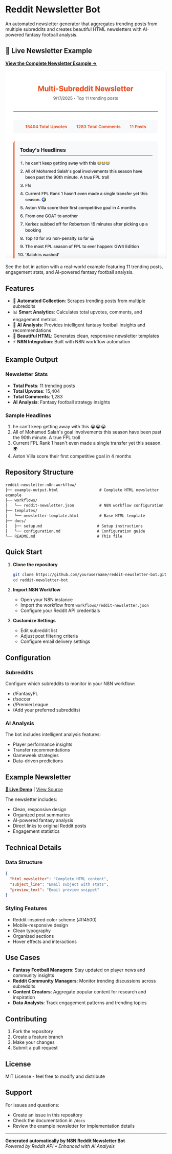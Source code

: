 # Reddit Newsletter Bot

An automated newsletter generator that aggregates trending posts from multiple subreddits and creates beautiful HTML newsletters with AI-powered fantasy football analysis.

## 📧 Live Newsletter Example

**[View the Complete Newsletter Example →](https://raym26.github.io/reddit-newsletter-n8n-workflow/example-output.html)**

![Newsletter Preview](newsletter-screenshot.png)

See the bot in action with a real-world example featuring 11 trending posts, engagement stats, and AI-powered fantasy football analysis.

## Features

- 🤖 **Automated Collection**: Scrapes trending posts from multiple subreddits
- 📊 **Smart Analytics**: Calculates total upvotes, comments, and engagement metrics
- 🧠 **AI Analysis**: Provides intelligent fantasy football insights and recommendations
- 📧 **Beautiful HTML**: Generates clean, responsive newsletter templates
- ⚡ **N8N Integration**: Built with N8N workflow automation

## Example Output

### Newsletter Stats
- **Total Posts**: 11 trending posts
- **Total Upvotes**: 15,404
- **Total Comments**: 1,283
- **AI Analysis**: Fantasy football strategy insights

### Sample Headlines
1. he can't keep getting away with this 😭😭😭
2. All of Mohamed Salah's goal involvements this season have been past the 90th minute. A true FPL troll
3. Current FPL Rank 1 hasn't even made a single transfer yet this season. 🌍
4. Aston Villa score their first competitive goal in 4 months

## Repository Structure

```
reddit-newsletter-n8n-workflow/
├── example-output.html                  # Complete HTML newsletter example
├── workflows/
│   └── reddit-newsletter.json           # N8N workflow configuration
├── templates/
│   └── newsletter-template.html         # Base HTML template
├── docs/
│   ├── setup.md                        # Setup instructions
│   └── configuration.md                # Configuration guide
└── README.md                           # This file
```

## Quick Start

1. **Clone the repository**
   ```bash
   git clone https://github.com/yourusername/reddit-newsletter-bot.git
   cd reddit-newsletter-bot
   ```

2. **Import N8N Workflow**
   - Open your N8N instance
   - Import the workflow from `workflows/reddit-newsletter.json`
   - Configure your Reddit API credentials

3. **Customize Settings**
   - Edit subreddit list
   - Adjust post filtering criteria
   - Configure email delivery settings

## Configuration

### Subreddits
Configure which subreddits to monitor in your N8N workflow:
- r/FantasyPL
- r/soccer
- r/PremierLeague
- (Add your preferred subreddits)

### AI Analysis
The bot includes intelligent analysis features:
- Player performance insights
- Transfer recommendations
- Gameweek strategies
- Data-driven predictions

## Example Newsletter

**[🔗 Live Demo](https://raym26.github.io/reddit-newsletter-n8n-workflow/example-output.html)** | [View Source](example-output.html)

The newsletter includes:
- Clean, responsive design
- Organized post summaries
- AI-powered fantasy analysis
- Direct links to original Reddit posts
- Engagement statistics

## Technical Details

### Data Structure
```json
{
  "html_newsletter": "Complete HTML content",
  "subject_line": "Email subject with stats",
  "preview_text": "Email preview snippet"
}
```

### Styling Features
- Reddit-inspired color scheme (#ff4500)
- Mobile-responsive design
- Clean typography
- Organized sections
- Hover effects and interactions

## Use Cases

- **Fantasy Football Managers**: Stay updated on player news and community insights
- **Reddit Community Managers**: Monitor trending discussions across subreddits
- **Content Creators**: Aggregate popular content for research and inspiration
- **Data Analysts**: Track engagement patterns and trending topics

## Contributing

1. Fork the repository
2. Create a feature branch
3. Make your changes
4. Submit a pull request

## License

MIT License - feel free to modify and distribute

## Support

For issues and questions:
- Create an issue in this repository
- Check the documentation in `/docs`
- Review the example newsletter for implementation details

---

**Generated automatically by N8N Reddit Newsletter Bot**  
*Powered by Reddit API • Enhanced with AI Analysis*
